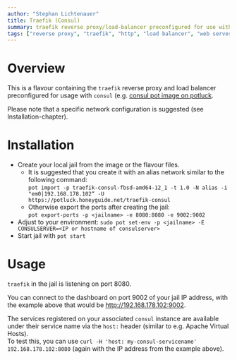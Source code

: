 ```yaml
---
author: "Stephan Lichtenauer"
title: Traefik (Consul)
summary: traefik reverse proxy/load-balancer preconfigured for use with consul.
tags: ["reverse proxy", "traefik", "http", "load balancer", "web server", "consul"]
---
```


# Overview

This is a flavour containing the ```traefik``` reverse proxy and load balancer preconfigured for usage with ```consul``` (e.g. [consul pot image on potluck](https://potluck.honeyguide.net/blog/consul/).

Please note that a specific network configuration is suggested (see Installation-chapter).

# Installation

* Create your local jail from the image or the flavour files.    
  * It is suggested that you create it with an alias network similar to the following command:    
```pot import -p traefik-consul-fbsd-amd64-12_1 -t 1.0 -N alias -i "em0|192.168.178.102“ -U https://potluck.honeyguide.net/traefik-consul```
  * Otherwise export the ports after creating the jail:    
  ```pot export-ports -p <jailname> -e 8080:8080 -e 9002:9002```
* Adjust to your environment: ```sudo pot set-env -p <jailname> -E CONSULSERVER=<IP or hostname of consulserver>```
* Start jail with ```pot start```

# Usage

```traefik``` in the jail is listening on port 8080.

You can connect to the dashboard on port 9002 of your jail IP address, with the example above that would be http://192.168.178.102:9002.

The services registered on your associated ```consul``` instance are available under their service name via the ```host:``` header (similar to e.g. Apache Virtual Hosts).    
To test this, you can use ```curl -H 'host: my-consul-servicename' 192.168.178.102:8080``` (again with the IP address from the example above).
